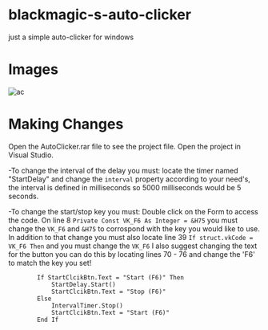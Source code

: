 # blackmagic-s-auto-clicker
just a simple auto-clicker for windows

# Images

![ac](https://github.com/francalzado/TFG-final/assets/149164084/18716c1c-cbaa-473d-96f1-1c13d9c9ef06)

# Making Changes

Open the AutoClicker.rar file to see the project file. Open the project in Visual Studio.

-To change the interval of the delay you must:
locate the timer named "StartDelay" and change the `interval` property according to your need's, the interval is defined in milliseconds so 5000 milliseconds would be 5 seconds.

-To change the start/stop key you must:
Double click on the Form to access the code. On line 8 `Private Const VK_F6 As Integer = &H75` you must change the `VK_F6` and `&H75` to corrospond with the key you would like to use. In addition to that change you must also locate line 39 `If struct.vkCode = VK_F6 Then` and you must change the `VK_F6` I also suggest changing the text for the button you can do this by locating lines 70 - 76 and change the 'F6' to match the key you set!
```
        If StartClcikBtn.Text = "Start (F6)" Then
            StartDelay.Start()
            StartClcikBtn.Text = "Stop (F6)"
        Else
            IntervalTimer.Stop()
            StartClcikBtn.Text = "Start (F6)"
        End If
```
